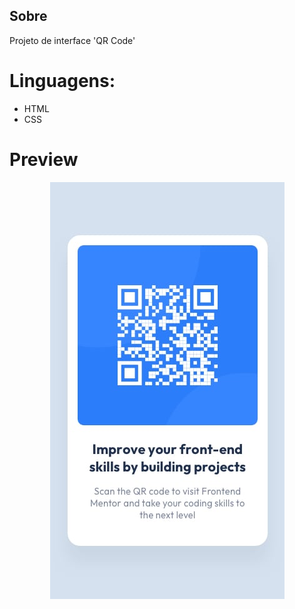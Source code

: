 ## Sobre

Projeto de interface 'QR Code'

# Linguagens:

- HTML
- CSS

# Preview

<p align="center">
    <img src="design/mobile-design.jpg" alt="QR Code Preview"/>
</p>
